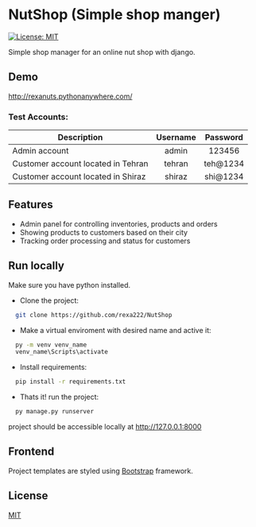 
# NutShop (Simple shop manger)

[![License: MIT](https://img.shields.io/badge/License-MIT-green.svg)](https://opensource.org/licenses/MIT)

Simple shop manager for an online nut shop with django.

## Demo

http://rexanuts.pythonanywhere.com/

### Test Accounts:
| Description                        | Username | Password |
|------------------------------------|:--------:|:--------:|
| Admin account                      |  admin   |  123456  |
| Customer account located in Tehran |  tehran  | teh@1234 |
| Customer account located in Shiraz |  shiraz  | shi@1234 |

## Features

- Admin panel for controlling inventories, products and orders
- Showing products to customers based on their city
- Tracking order processing and status for customers



## Run locally

Make sure you have python installed.

-  Clone the project:

```bash
  git clone https://github.com/rexa222/NutShop
```

- Make a virtual enviroment with desired name and active it:

```bash
  py -m venv venv_name
  venv_name\Scripts\activate
```
- Install requirements:
```bash
  pip install -r requirements.txt
```
- Thats it! run the project:
```bash
  py manage.py runserver
```
project should be accessible locally at http://127.0.0.1:8000
## Frontend

Project templates are styled using [Bootstrap](https://getbootstrap.com/) framework.


## License

[MIT](https://choosealicense.com/licenses/mit/)

